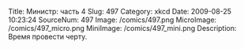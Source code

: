 Title: Министр: часть 4 
Slug: 497 
Category: xkcd 
Date: 2009-08-25 10:23:24 
SourceNum: 497 
Image: /comics/497.png 
MicroImage: /comics/497_micro.png 
MiniImage: /comics/497_mini.png 
Description: Время провести черту. 

